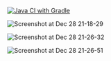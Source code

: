 [![Java CI with Gradle](https://github.com/Karamellnay/Patterns/actions/workflows/gradle.yml/badge.svg)](https://github.com/Karamellnay/Patterns/actions/workflows/gradle.yml)

![Screenshot at Dec 28 21-18-29](https://github.com/Karamellnay/Patterns/assets/144268509/783a1b02-bca4-4324-b15e-475c9f59a789)

![Screenshot at Dec 28 21-26-32](https://github.com/Karamellnay/Patterns/assets/144268509/08dfb543-7103-4be6-8da6-b3d20c335d88)

![Screenshot at Dec 28 21-26-51](https://github.com/Karamellnay/Patterns/assets/144268509/7f22b329-91a0-41eb-b221-9db68c4ee8cd)
